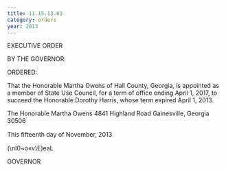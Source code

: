 ```yaml
---
title: 11.15.13.03
category: orders
year: 2013
---
```

 

EXECUTIVE ORDER

BY THE GOVERNOR:

ORDERED:

That the Honorable Martha Owens of Hall County, Georgia, is
appointed as a member of State Use Council, for a term of office
ending April 1, 2017, to succeed the Honorable Dorothy Harris,
whose term expired April 1, 2013.

The Honorable Martha Owens
4841 Highland Road
Gainesville, Georgia 30506

This ﬁfteenth day of November, 2013

\(\nI0~o«v\E)eaL

GOVERNOR

